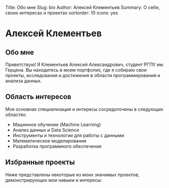 Title: Обо мне
Slug: bio
Author: Алексей Клементьев
Summary: О себе, своих интересах и проектах
sortorder: 10
icons: yes

# Алексей Клементьев

## Обо мне

Приветствую! Я Клементьев Алексей Александрович, студент РГПУ им. Герцена. Вы находитесь в моем портфолио, где я собираю свои проекты, исследования и достижения в области программирования и анализа данных.

## Область интересов

Моя основная специализация и интересы сосредоточены в следующих областях:

- Машинное обучение (Machine Learning)
- Анализ данных и Data Science
- Инструменты и технологии для работы с данными
- Математическое моделирование
- Разработка программного обеспечения

## Избранные проекты

Ниже представлены некоторые из моих значимых проектов, демонстрирующих мои навыки и интересы: